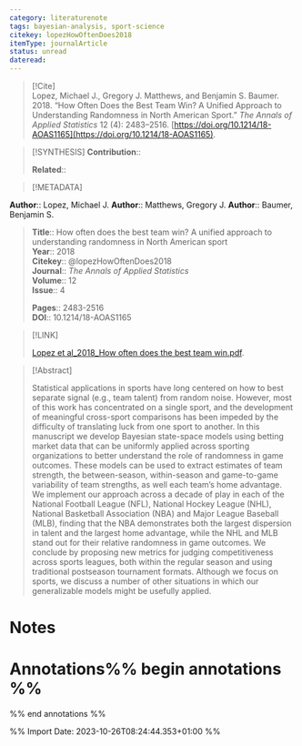 ```yaml
---
category: literaturenote
tags: bayesian-analysis, sport-science
citekey: lopezHowOftenDoes2018
itemType: journalArticle
status: unread  
dateread:  
---
```


> [!Cite]  
> Lopez, Michael J., Gregory J. Matthews, and Benjamin S. Baumer. 2018. “How Often Does the Best Team Win? A Unified Approach to Understanding Randomness in North American Sport.” _The Annals of Applied Statistics_ 12 (4): 2483–2516. [https://doi.org/10.1214/18-AOAS1165](https://doi.org/10.1214/18-AOAS1165).

> [!SYNTHESIS] 
>**Contribution**::
>
>**Related**:: 
>

> [!METADATA]  
>
**Author**:: Lopez, Michael J.
**Author**:: Matthews, Gregory J.
**Author**:: Baumer, Benjamin S.<br>
> **Title**:: How often does the best team win? A unified approach to understanding randomness in North American sport    
> **Year**:: 2018     
> **Citekey**:: @lopezHowOftenDoes2018    
>**Journal**:: *The Annals of Applied Statistics*    
>**Volume**:: 12    
>**Issue**:: 4     
>    
>    
>     
> **Pages**:: 2483-2516    
>**DOI**:: 10.1214/18-AOAS1165    
>

> [!LINK] 
>
> [Lopez et al_2018_How often does the best team win.pdf](file:///Users/steven/Library/CloudStorage/GoogleDrive-steven.golovkine@ul.ie/My%20Drive/bibliography/The%20Annals%20of%20Applied%20Statistics/2018/Lopez%20et%20al_2018_How%20often%20does%20the%20best%20team%20win.pdf).

>[!Abstract]
>
>Statistical applications in sports have long centered on how to best separate signal (e.g., team talent) from random noise. However, most of this work has concentrated on a single sport, and the development of meaningful cross-sport comparisons has been impeded by the difficulty of translating luck from one sport to another. In this manuscript we develop Bayesian state-space models using betting market data that can be uniformly applied across sporting organizations to better understand the role of randomness in game outcomes. These models can be used to extract estimates of team strength, the between-season, within-season and game-to-game variability of team strengths, as well each team’s home advantage. We implement our approach across a decade of play in each of the National Football League (NFL), National Hockey League (NHL), National Basketball Association (NBA) and Major League Baseball (MLB), finding that the NBA demonstrates both the largest dispersion in talent and the largest home advantage, while the NHL and MLB stand out for their relative randomness in game outcomes. We conclude by proposing new metrics for judging competitiveness across sports leagues, both within the regular season and using traditional postseason tournament formats. Although we focus on sports, we discuss a number of other situations in which our generalizable models might be usefully applied.
>>


# Notes<br>
# Annotations%% begin annotations %%  
 
  
%% end annotations %%

%% Import Date: 2023-10-26T08:24:44.353+01:00 %%
